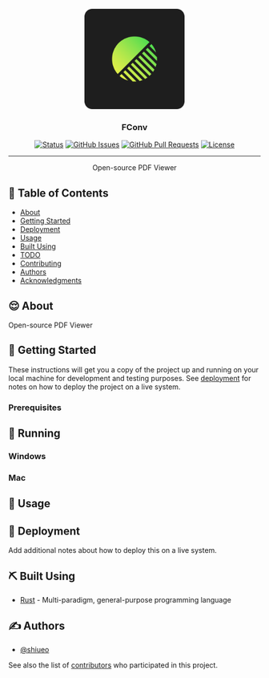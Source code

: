 <p align="center">
  <a href="" rel="noopener">
 <img width=200px height=200px src="https://github.com/shiueo/FConv/blob/main/assets/icon.png?raw=true" alt="Project logo"></a>
</p>

<h3 align="center">FConv</h3>

<div align="center">

  [![Status](https://img.shields.io/badge/status-active-success.svg)]() 
  [![GitHub Issues](https://img.shields.io/github/issues/shiueo/FConv.svg)](https://github.com/kylelobo/The-Documentation-Compendium/issues)
  [![GitHub Pull Requests](https://img.shields.io/github/issues-pr/shiueo/FConv.svg)](https://github.com/kylelobo/The-Documentation-Compendium/pulls)
  [![License](https://img.shields.io/github/license/shiueo/FConv)](/LICENSE)

</div>

---

<p align="center">Open-source PDF Viewer 
     <br>  
</p>

## 📝 Table of Contents
- [About](#about)
- [Getting Started](#getting_started)
- [Deployment](#deployment)
- [Usage](#usage)
- [Built Using](#built_using)
- [TODO](../TODO.md)
- [Contributing](../CONTRIBUTING.md)
- [Authors](#authors)
- [Acknowledgments](#acknowledgement)

## 😌 About <a name = "about"></a>
Open-source PDF Viewer

## 🏁 Getting Started <a name = "getting_started"></a>
These instructions will get you a copy of the project up and running on your local machine for development and testing purposes. See [deployment](#deployment) for notes on how to deploy the project on a live system.

### Prerequisites

## 🔧 Running

### Windows


### Mac

## 🎈 Usage <a name="usage"></a>


## 🚀 Deployment <a name = "deployment"></a>
Add additional notes about how to deploy this on a live system.

## ⛏️ Built Using <a name = "built_using"></a>
- [Rust](https://www.python.org/) - Multi-paradigm, general-purpose programming language

## ✍️ Authors <a name = "authors"></a>
- [@shiueo](https://github.com/shiueo)

See also the list of [contributors](https://github.com/shiueo/FConv/contributors) who participated in this project.
